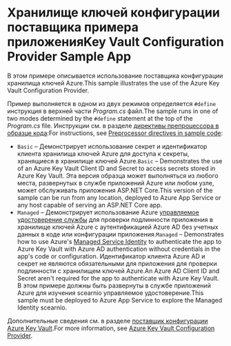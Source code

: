 # <a name="key-vault-configuration-provider-sample-app"></a><span data-ttu-id="5af58-101">Хранилище ключей конфигурации поставщика примера приложения</span><span class="sxs-lookup"><span data-stu-id="5af58-101">Key Vault Configuration Provider Sample App</span></span>

<span data-ttu-id="5af58-102">В этом примере описывается использование поставщика конфигурации хранилища ключей Azure.</span><span class="sxs-lookup"><span data-stu-id="5af58-102">This sample illustrates the use of the Azure Key Vault Configuration Provider.</span></span>

<span data-ttu-id="5af58-103">Пример выполняется в одном из двух режимов определяется `#define` инструкция в верхней части *Program.cs* файл.</span><span class="sxs-lookup"><span data-stu-id="5af58-103">The sample runs in one of two modes determined by the `#define` statement at the top of the *Program.cs* file.</span></span> <span data-ttu-id="5af58-104">Инструкции см. в разделе [директивы препроцессора в образце кода](https://docs.microsoft.com/aspnet/core#preprocessor-directives-in-sample-code):</span><span class="sxs-lookup"><span data-stu-id="5af58-104">For instructions, see [Preprocessor directives in sample code](https://docs.microsoft.com/aspnet/core#preprocessor-directives-in-sample-code):</span></span>

* <span data-ttu-id="5af58-105">`Basic` &ndash; Демонстрирует использование секрет и идентификатор клиента хранилища ключей Azure для доступа к секреты, хранящиеся в хранилище ключей Azure.</span><span class="sxs-lookup"><span data-stu-id="5af58-105">`Basic` &ndash; Demonstrates the use of an Azure Key Vault Client ID and Secret to access secrets stored in Azure Key Vault.</span></span> <span data-ttu-id="5af58-106">Эта версия образца может выполняться из любого места, развернутых в службе приложений Azure или любом узле, может обслуживать приложения ASP.NET Core.</span><span class="sxs-lookup"><span data-stu-id="5af58-106">This version of the sample can be run from any location, deployed to Azure App Service or any host capable of serving an ASP.NET Core app.</span></span>
* <span data-ttu-id="5af58-107">`Managed` &ndash; Демонстрирует использование Azure [управляемое удостоверение службы](https://docs.microsoft.com/azure/active-directory/managed-identities-azure-resources/overview) для проверки подлинности приложения в хранилище ключей Azure с аутентификацией Azure AD без учетных данных в коде или конфигурации приложения.</span><span class="sxs-lookup"><span data-stu-id="5af58-107">`Managed` &ndash; Demonstrates how to use Azure's [Managed Service Identity](https://docs.microsoft.com/azure/active-directory/managed-identities-azure-resources/overview) to authenticate the app to Azure Key Vault with Azure AD authentication without credentials in the app's code or configuration.</span></span> <span data-ttu-id="5af58-108">Идентификатор клиента Azure AD и секрет не являются обязательными для приложения для проверки подлинности с хранилищем ключей Azure.</span><span class="sxs-lookup"><span data-stu-id="5af58-108">An Azure AD Client ID and Secret aren't required for the app to authenticate with Azure Key Vault.</span></span> <span data-ttu-id="5af58-109">В этом примере должны быть развернуты в службе приложений Azure для изучения scearnio управляемое удостоверение.</span><span class="sxs-lookup"><span data-stu-id="5af58-109">This sample must be deployed to Azure App Service to explore the Managed Identity scearnio.</span></span>

<span data-ttu-id="5af58-110">Дополнительные сведения см. в разделе [поставщик конфигурации Azure Key Vault](https://docs.microsoft.com/aspnet/core/security/key-vault-configuration).</span><span class="sxs-lookup"><span data-stu-id="5af58-110">For more information, see [Azure Key Vault Configuration Provider](https://docs.microsoft.com/aspnet/core/security/key-vault-configuration).</span></span>
